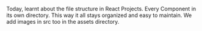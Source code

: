 Today, learnt about the file structure in React Projects. Every Component in its own directory.
This way it all stays organized and easy to maintain. We add images in src too in the assets directory.

